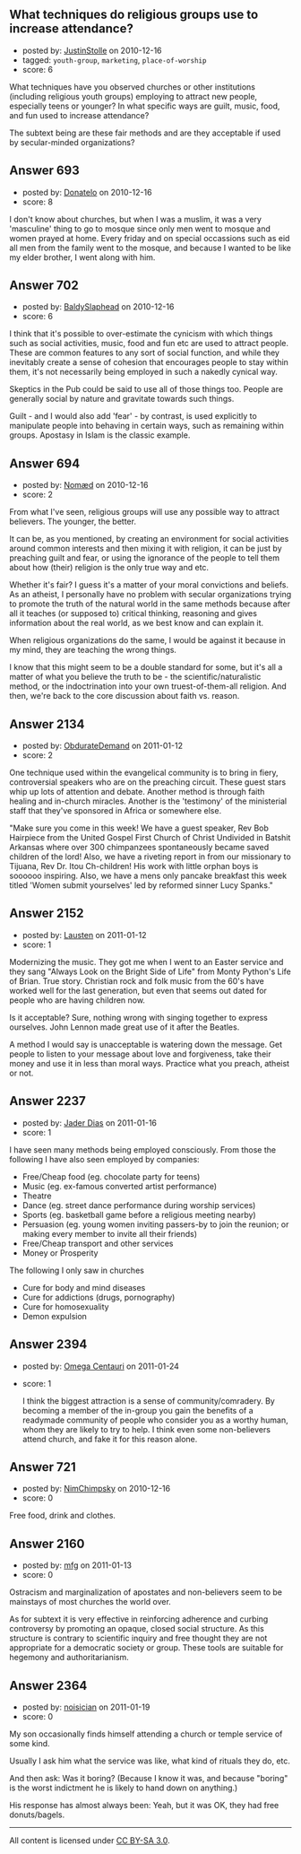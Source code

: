 ## What techniques do religious groups use to increase attendance?

- posted by: [JustinStolle](https://stackexchange.com/users/-1/232-justinstolle) on 2010-12-16
- tagged: `youth-group`, `marketing`, `place-of-worship`
- score: 6

What techniques have you observed churches or other institutions (including religious youth groups) employing to attract new people, especially teens or younger? In what specific ways are guilt, music, food, and fun used to increase attendance?

The subtext being are these fair methods and are they acceptable if used by secular-minded organizations?


## Answer 693

- posted by: [Donatelo](https://stackexchange.com/users/-1/196-donatelo) on 2010-12-16
- score: 8

I don't know about churches, but when I was a muslim, it was a very 'masculine' thing to go to mosque since only men went to mosque and women prayed at home. Every friday and on special occassions such as eid all men from the family went to the mosque, and because I wanted to be like my elder brother, I went along with him.


## Answer 702

- posted by: [BaldySlaphead](https://stackexchange.com/users/-1/148-baldyslaphead) on 2010-12-16
- score: 6

I think that it's possible to over-estimate the cynicism with which things such as social activities, music, food and fun etc are used to attract people. These are common features to any sort of social function, and while they inevitably create a sense of cohesion that encourages people to stay within them, it's not necessarily being employed in such a nakedly cynical way. 

Skeptics in the Pub could be said to use all of those things too. People are generally social by nature and gravitate towards such things.

Guilt - and I would also add 'fear' - by contrast, is used explicitly to manipulate people into behaving in certain ways, such as remaining within groups. Apostasy in Islam is the classic example.


## Answer 694

- posted by: [Nomæd](https://stackexchange.com/users/-1/27-nom-d) on 2010-12-16
- score: 2

From what I've seen, religious groups will use any possible way to attract believers. The younger, the better.

It can be, as you mentioned, by creating an environment for social activities around common interests and then mixing it with religion, it can be just by preaching guilt and fear, or using the ignorance of the people to tell them about how (their) religion is the only true way and etc.

Whether it's fair? I guess it's a matter of your moral convictions and beliefs.
As an atheist, I personally have no problem with secular organizations trying to promote the truth of the natural world in the same methods because after all it teaches (or supposed to) critical thinking, reasoning and gives information about the real world, as we best know and can explain it. 

When religious organizations do the same, I would be against it because in my mind, they are teaching the wrong things.

I know that this might seem to be a double standard for some, but it's all a matter of what you believe the truth to be - the scientific/naturalistic method, or the indoctrination into your own truest-of-them-all religion. And then, we're back to the core discussion about faith vs. reason.


## Answer 2134

- posted by: [ObdurateDemand](https://stackexchange.com/users/-1/524-obduratedemand) on 2011-01-12
- score: 2

One technique used within the evangelical community is to bring in fiery, controversial speakers who are on the preaching circuit.  These guest stars whip up lots of attention and debate.  Another method is through faith healing and in-church miracles.  Another is the 'testimony' of the ministerial staff that they've sponsored in Africa or somewhere else.

"Make sure you come in this week!  We have a guest speaker, Rev Bob Hairpiece from the United Gospel First Church of Christ Undivided in Batshit Arkansas where over 300 chimpanzees spontaneously became saved children of the lord!  Also, we have a riveting report in from our missionary to Tijuana, Rev Dr. Itou Ch-children!  His work with little orphan boys is soooooo inspiring.  Also, we have a mens only pancake breakfast this week titled 'Women submit yourselves' led by reformed sinner Lucy Spanks."




## Answer 2152

- posted by: [Lausten](https://stackexchange.com/users/-1/584-lausten) on 2011-01-12
- score: 1

Modernizing the music. They got me when I went to an Easter service and they sang "Always Look on the Bright Side of Life" from Monty Python's Life of Brian. True story. Christian rock and folk music from the 60's have worked well for the last generation, but even that seems out dated for people who are having children now. 

Is it acceptable? Sure, nothing wrong with singing together to express ourselves. John Lennon made great use of it after the Beatles. 

A method I would say is unacceptable is watering down the message. Get people to listen to your message about love and forgiveness, take their money and use it in less than moral ways. Practice what you preach, atheist or not. 


## Answer 2237

- posted by: [Jader Dias](https://stackexchange.com/users/-1/777-jader-dias) on 2011-01-16
- score: 1

I have seen many methods being employed consciously. From those the following I have also seen employed by companies:

* Free/Cheap food (eg. chocolate party for teens)
* Music (eg. ex-famous converted artist performance)
* Theatre
* Dance (eg. street dance performance during worship services)
* Sports (eg. basketball game before a religious meeting nearby)
* Persuasion (eg. young women inviting passers-by to join the reunion; or making every member to invite all their friends)
* Free/Cheap transport and other services
* Money or Prosperity

The following I only saw in churches

* Cure for body and mind diseases
* Cure for addictions (drugs, pornography)
* Cure for homosexuality
* Demon expulsion




## Answer 2394

- posted by: [Omega Centauri](https://stackexchange.com/users/-1/432-omega-centauri) on 2011-01-24
- score: 1

  I think the biggest attraction is a sense of community/comradery. By becoming a member of the in-group you gain the benefits of a readymade community of people who consider you as a worthy human, whom they are likely to try to help. I think even some non-believers attend church, and fake it for this reason alone.


## Answer 721

- posted by: [NimChimpsky](https://stackexchange.com/users/-1/147-nimchimpsky) on 2010-12-16
- score: 0

Free food, drink and clothes.


## Answer 2160

- posted by: [mfg](https://stackexchange.com/users/-1/135-mfg) on 2011-01-13
- score: 0

Ostracism and marginalization of apostates and non-believers seem to be mainstays of most churches the world over.

As for subtext it is very effective in reinforcing adherence and curbing controversy by promoting an opaque, closed social structure.  As this structure is contrary to scientific inquiry and free thought they are not appropriate for a democratic society or group. These tools are suitable for hegemony and authoritarianism. 


## Answer 2364

- posted by: [noisician](https://stackexchange.com/users/-1/90-noisician) on 2011-01-19
- score: 0

My son occasionally finds himself attending a church or temple service of some kind.

Usually I ask him what the service was like, what kind of rituals they do, etc.

And then ask: Was it boring? (Because I know it was, and because "boring" is the worst indictment he is likely to hand down on anything.)

His response has almost always been:
Yeah, but it was OK, they had free donuts/bagels.



---

All content is licensed under [CC BY-SA 3.0](https://creativecommons.org/licenses/by-sa/3.0/).

